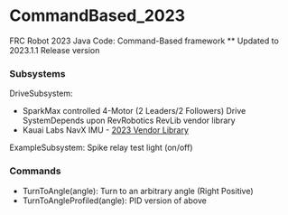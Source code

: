 # CommandBased_2023
FRC Robot 2023 Java Code: Command-Based framework
** Updated to 2023.1.1 Release version

### Subsystems

DriveSubsystem:
* SparkMax controlled 4-Motor (2 Leaders/2 Followers) Drive SystemDepends upon RevRobotics RevLib vendor library
* Kauai Labs NavX IMU - [2023 Vendor Library](https://dev.studica.com/releases/2023/NavX.json) 

ExampleSubsystem: Spike relay test light (on/off)

### Commands

* TurnToAngle(angle): Turn to an arbitrary angle (Right Positive) 
* TurnToAngleProfiled(angle): PID version of above
